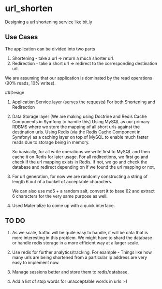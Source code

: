 url_shorten
===========

Designing a url shortening service like bit.ly

## Use Cases
The application can be divided into two parts
1. Shortening - take a url => return a much shorter url.
2. Redirection - take a short url => redirect to the corresponding destination url.

We are assuming that our application is dominated by the read operations (90% reads, 10% writes).

##Design

1. Application Service layer (serves the requests)
    For both Shortening and Redirection

2. Data Storage layer (We are making using Doctrine and Redis Cache Components in Symfony to handle this)
    Using MySQL as our primary RDBMS where we store the mapping of all short urls against the destination urls.
    Using Redis (via the Redis Cache Component in Symfony) as a caching layer on top of MySQL to enable much faster reads
    due to storage being in memory.
    
    So basically, for all write operations we write first to MySQL and then cache it on Redis for later usage.
    For all redirections, we first go and check if the url mapping exists in Redis. If not, we go and check the
    database and redirect depending on if we found the url mapping or not.
    
 3. For url generation, for now we are randomly constructing a string of length 6 out of a bucket of acceptable
    characters.
    
    We can also use md5 + a random salt, convert it to base 62 and extract 6 characters for the very same purpose
    as well.
    
 4. Used Materialize to come up with a quick interface.
    

## TO DO

 1. As we scale, traffic will be quite easy to handle, it will be data that is more interesting in this problem. We 
  might have to shard the database or handle redis storage in a more efficient way at a larger scale.
 
 2. Use redis for further analytics/tracking. For example - Things like how many urls are being shortened from a 
 particular ip address are very easy to implement now.
 
 3. Manage sessions better and store them to redis/database.

 4. Add a list of stop words for unacceptable words in urls :-)

